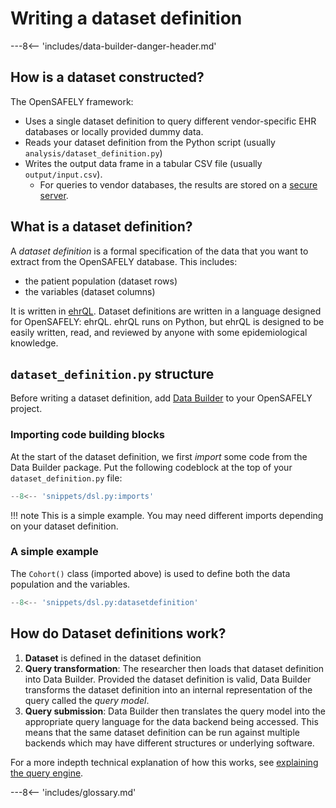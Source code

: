 # Writing a dataset definition

---8<-- 'includes/data-builder-danger-header.md'

## How is a dataset constructed?
The OpenSAFELY framework:

* Uses a single dataset definition to query different vendor-specific EHR databases or locally provided dummy data.
* Reads your dataset definition from the Python script (usually `analysis/dataset_definition.py`)
* Writes the output data frame in a tabular CSV file (usually `output/input.csv`).
    * For queries to vendor databases, the results are stored on a [secure server](../releasing-files.md).


## What is a dataset definition?

A _dataset definition_ is a formal specification of the data that you want to extract from the OpenSAFELY database. This includes:

* the patient population (dataset rows)
* the variables (dataset columns)

It is written in [ehrQL](ehrql/index.md). Dataset definitions are written in a language designed for OpenSAFELY:
ehrQL. ehrQL runs on Python, but ehrQL is designed to be easily written,
read, and reviewed by anyone with some epidemiological knowledge.

## `dataset_definition.py` structure

Before writing a dataset definition, add [Data
Builder](index.md#adding-data-builder-to-a-project) to your
OpenSAFELY project.

### Importing code building blocks

At the start of the dataset definition, we first *import* some code from
the Data Builder package. Put the following codeblock at the top of your
`dataset_definition.py` file:

```python
--8<-- 'snippets/dsl.py:imports'
```

!!! note
    This is a simple example. You may need different imports depending
    on your dataset definition.

### A simple example

The `Cohort()` class (imported above) is used to define both the data population and the variables.

```python
--8<-- 'snippets/dsl.py:datasetdefinition'
```

## How do Dataset definitions work?
1. **Dataset** is defined in the dataset definition
2. **Query transformation**: The researcher then loads that dataset
   definition into Data Builder. Provided the dataset definition is valid, Data Builder transforms
   the dataset definition into an internal representation of the query called the *query model*.
3. **Query submission**: Data Builder then translates the query model
   into the appropriate query language for the data backend being
   accessed. This means that the same dataset definition can be run against
   multiple backends which may have different structures or underlying software.

For a more indepth technical explanation of how this works, see [explaining the query engine](query-engine-explanation.md).

---8<-- 'includes/glossary.md'

